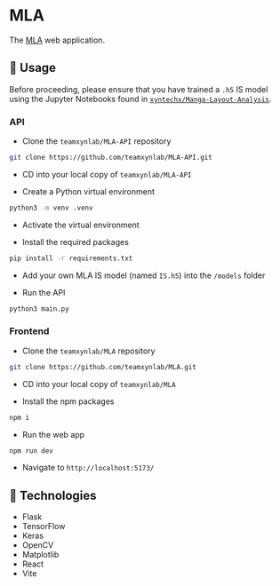 # MLA

The [MLA](https://github.com/xyntechx/Manga-Layout-Analysis) web application.

## 🔨 Usage

Before proceeding, please ensure that you have trained a `.h5` IS model using the Jupyter Notebooks found in [`xyntechx/Manga-Layout-Analysis`](https://github.com/xyntechx/Manga-Layout-Analysis).

### API

- Clone the `teamxynlab/MLA-API` repository

```bash
git clone https://github.com/teamxynlab/MLA-API.git
```

- CD into your local copy of `teamxynlab/MLA-API`

- Create a Python virtual environment

```bash
python3 -m venv .venv
```

- Activate the virtual environment

- Install the required packages

```bash
pip install -r requirements.txt
```

- Add your own MLA IS model (named `IS.h5`) into the `/models` folder

- Run the API

```bash
python3 main.py
```

### Frontend

- Clone the `teamxynlab/MLA` repository

```bash
git clone https://github.com/teamxynlab/MLA.git
```

- CD into your local copy of `teamxynlab/MLA`

- Install the npm packages

```bash
npm i
```

- Run the web app

```bash
npm run dev
```

- Navigate to `http://localhost:5173/`

## 🤖 Technologies
- Flask
- TensorFlow
- Keras
- OpenCV
- Matplotlib
- React
- Vite
